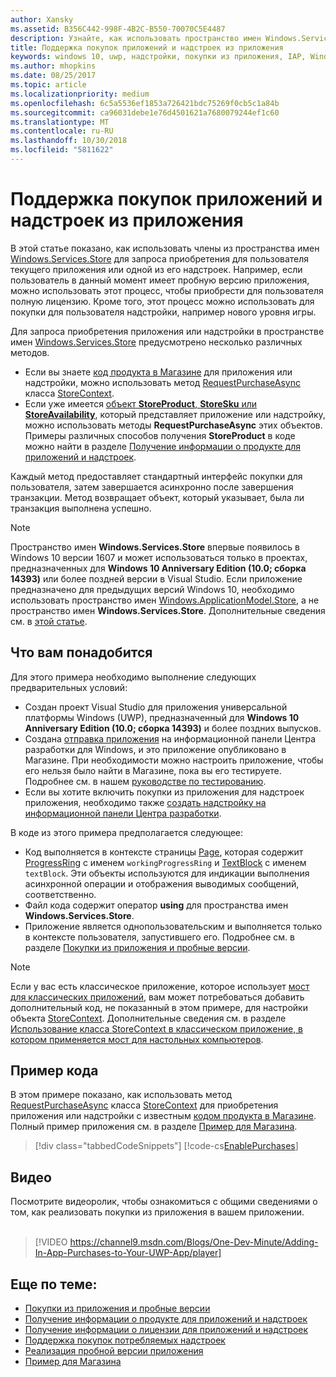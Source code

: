 ```yaml
---
author: Xansky
ms.assetid: B356C442-998F-4B2C-B550-70070C5E4487
description: Узнайте, как использовать пространство имен Windows.Services.Store для покупки приложения или одной из его надстроек.
title: Поддержка покупок приложений и надстроек из приложения
keywords: windows 10, uwp, надстройки, покупки из приложения, IAP, Windows.Services.Store
ms.author: mhopkins
ms.date: 08/25/2017
ms.topic: article
ms.localizationpriority: medium
ms.openlocfilehash: 6c5a5536ef1853a726421bdc75269f0cb5c1a84b
ms.sourcegitcommit: ca96031debe1e76d4501621a7680079244ef1c60
ms.translationtype: MT
ms.contentlocale: ru-RU
ms.lasthandoff: 10/30/2018
ms.locfileid: "5811622"
---
```

# <a name="enable-in-app-purchases-of-apps-and-add-ons"></a>Поддержка покупок приложений и надстроек из приложения

В этой статье показано, как использовать члены из пространства имен [Windows.Services.Store](https://msdn.microsoft.com/library/windows/apps/windows.services.store.aspx) для запроса приобретения для пользователя текущего приложения или одной из его надстроек. Например, если пользователь в данный момент имеет пробную версию приложения, можно использовать этот процесс, чтобы приобрести для пользователя полную лицензию. Кроме того, этот процесс можно использовать для покупки для пользователя надстройки, например нового уровня игры.

Для запроса приобретения приложения или надстройки в пространстве имен [Windows.Services.Store](https://msdn.microsoft.com/library/windows/apps/windows.services.store.aspx) предусмотрено несколько различных методов.
* Если вы знаете [код продукта в Магазине](in-app-purchases-and-trials.md#store_ids) для приложения или надстройки, можно использовать метод [RequestPurchaseAsync](https://docs.microsoft.com/uwp/api/windows.services.store.storecontext.requestpurchaseasync) класса [StoreContext](https://msdn.microsoft.com/library/windows/apps/windows.services.store.storecontext.aspx).
* Если уже имеется [объект **StoreProduct**, **StoreSku** или **StoreAvailability**](in-app-purchases-and-trials.md#products-skus), который представляет приложение или надстройку, можно использовать методы **RequestPurchaseAsync** этих объектов. Примеры различных способов получения **StoreProduct** в коде можно найти в разделе [Получение информации о продукте для приложений и надстроек](get-product-info-for-apps-and-add-ons.md).

Каждый метод предоставляет стандартный интерфейс покупки для пользователя, затем завершается асинхронно после завершения транзакции. Метод возвращает объект, который указывает, была ли транзакция выполнена успешно.

> [!NOTE]
> Пространство имен **Windows.Services.Store** впервые появилось в Windows 10 версии 1607 и может использоваться только в проектах, предназначенных для **Windows 10 Anniversary Edition (10.0; сборка 14393)** или более поздней версии в Visual Studio. Если приложение предназначено для предыдущих версий Windows 10, необходимо использовать пространство имен [Windows.ApplicationModel.Store](https://msdn.microsoft.com/library/windows/apps/windows.applicationmodel.store.aspx), а не пространство имен **Windows.Services.Store**. Дополнительные сведения см. в [этой статье](in-app-purchases-and-trials-using-the-windows-applicationmodel-store-namespace.md).

## <a name="prerequisites"></a>Что вам понадобится

Для этого примера необходимо выполнение следующих предварительных условий:
* Создан проект Visual Studio для приложения универсальной платформы Windows (UWP), предназначенный для **Windows 10 Anniversary Edition (10.0; сборка 14393)** и более поздних выпусков.
* Создана [отправка приложения](https://msdn.microsoft.com/windows/uwp/publish/app-submissions) на информационной панели Центра разработки для Windows, и это приложение опубликовано в Магазине. При необходимости можно настроить приложение, чтобы его нельзя было найти в Магазине, пока вы его тестируете. Подробнее см. в нашем [руководстве по тестированию](in-app-purchases-and-trials.md#testing).
* Если вы хотите включить покупки из приложения для надстроек приложения, необходимо также [создать надстройку на информационной панели Центра разработки](../publish/add-on-submissions.md).

В коде из этого примера предполагается следующее:
* Код выполняется в контексте страницы [Page](https://msdn.microsoft.com/library/windows/apps/windows.ui.xaml.controls.page.aspx), которая содержит [ProgressRing](https://msdn.microsoft.com/library/windows/apps/windows.ui.xaml.controls.progressring.aspx) с именем ```workingProgressRing``` и [TextBlock](https://msdn.microsoft.com/library/windows/apps/windows.ui.xaml.controls.textblock.aspx) с именем ```textBlock```. Эти объекты используются для индикации выполнения асинхронной операции и отображения выводимых сообщений, соответственно.
* Файл кода содержит оператор **using** для пространства имен **Windows.Services.Store**.
* Приложение является однопользовательским и выполняется только в контексте пользователя, запустившего его. Подробнее см. в разделе [Покупки из приложения и пробные версии](in-app-purchases-and-trials.md#api_intro).

> [!NOTE]
> Если у вас есть классическое приложение, которое использует [мост для классических приложений](https://developer.microsoft.com/windows/bridges/desktop), вам может потребоваться добавить дополнительный код, не показанный в этом примере, для настройки объекта [StoreContext](https://msdn.microsoft.com/library/windows/apps/windows.services.store.storecontext.aspx). Дополнительные сведения см. в разделе [Использование класса StoreContext в классическом приложение, в котором применяется мост для настольных компьютеров](in-app-purchases-and-trials.md#desktop).

## <a name="code-example"></a>Пример кода

В этом примере показано, как использовать метод [RequestPurchaseAsync](https://docs.microsoft.com/uwp/api/windows.services.store.storecontext.requestpurchaseasync) класса [StoreContext](https://msdn.microsoft.com/library/windows/apps/windows.services.store.storecontext.aspx) для приобретения приложения или надстройки с известным [кодом продукта в Магазине](in-app-purchases-and-trials.md#store-ids). Полный пример приложения см. в разделе [Пример для Магазина](https://github.com/Microsoft/Windows-universal-samples/tree/master/Samples/Store).

> [!div class="tabbedCodeSnippets"]
[!code-cs[EnablePurchases](./code/InAppPurchasesAndLicenses_RS1/cs/PurchaseAddOnPage.xaml.cs#PurchaseAddOn)]

## <a name="video"></a>Видео

Посмотрите видеоролик, чтобы ознакомиться с общими сведениями о том, как реализовать покупки из приложения в вашем приложении.
<br/>
<br/>
> [!VIDEO https://channel9.msdn.com/Blogs/One-Dev-Minute/Adding-In-App-Purchases-to-Your-UWP-App/player]

## <a name="related-topics"></a>Еще по теме:

* [Покупки из приложения и пробные версии](in-app-purchases-and-trials.md)
* [Получение информации о продукте для приложений и надстроек](get-product-info-for-apps-and-add-ons.md)
* [Получение информации о лицензии для приложений и надстроек](get-license-info-for-apps-and-add-ons.md)
* [Поддержка покупок потребляемых надстроек](enable-consumable-add-on-purchases.md)
* [Реализация пробной версии приложения](implement-a-trial-version-of-your-app.md)
* [Пример для Магазина](https://github.com/Microsoft/Windows-universal-samples/tree/master/Samples/Store)
